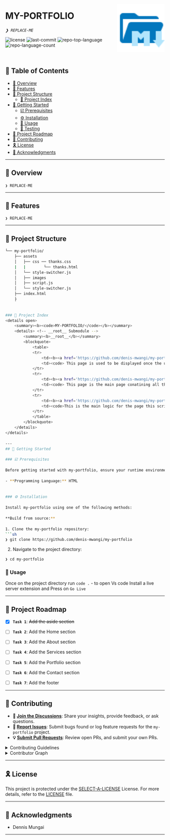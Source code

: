<div align="left" style="position: relative;">
<img src="https://raw.githubusercontent.com/PKief/vscode-material-icon-theme/ec559a9f6bfd399b82bb44393651661b08aaf7ba/icons/folder-markdown-open.svg" align="right" width="30%" style="margin: -20px 0 0 20px;">
<h1>MY-PORTFOLIO</h1>
<p align="left">
	<em><code>❯ REPLACE-ME</code></em>
</p>
<p align="left">
	<img src="https://img.shields.io/github/license/denis-mwangi/my-portfolio?style=default&logo=opensourceinitiative&logoColor=white&color=00ff98" alt="license">
	<img src="https://img.shields.io/github/last-commit/denis-mwangi/my-portfolio?style=default&logo=git&logoColor=white&color=00ff98" alt="last-commit">
	<img src="https://img.shields.io/github/languages/top/denis-mwangi/my-portfolio?style=default&color=00ff98" alt="repo-top-language">
	<img src="https://img.shields.io/github/languages/count/denis-mwangi/my-portfolio?style=default&color=00ff98" alt="repo-language-count">
</p>
<p align="left"><!-- default option, no dependency badges. -->
</p>
<p align="left">
	<!-- default option, no dependency badges. -->
</p>
</div>
<br clear="right">

## 🔗 Table of Contents

- [📍 Overview](#-overview)
- [👾 Features](#-features)
- [📁 Project Structure](#-project-structure)
  - [📂 Project Index](#-project-index)
- [🚀 Getting Started](#-getting-started)
  - [☑️ Prerequisites](#-prerequisites)
  - [⚙️ Installation](#-installation)
  - [🤖 Usage](#🤖-usage)
  - [🧪 Testing](#🧪-testing)
- [📌 Project Roadmap](#-project-roadmap)
- [🔰 Contributing](#-contributing)
- [🎗 License](#-license)
- [🙌 Acknowledgments](#-acknowledgments)

---

## 📍 Overview

<code>❯ REPLACE-ME</code>

---

## 👾 Features

<code>❯ REPLACE-ME</code>

---

## 📁 Project Structure

```sh
└── my-portfolio/
    ├── assets
    │   ├── css ── thanks.css
    |   |        └── thanks.html
    │   └── style-switcher.js         
    │   ├── images
    │   ├── script.js
    │   └── style-switcher.js
    ├── index.html
    ├


### 📂 Project Index
<details open>
	<summary><b><code>MY-PORTFOLIO/</code></b></summary>
	<details> <!-- __root__ Submodule -->
		<summary><b>__root__</b></summary>
		<blockquote>
			<table>
			<tr>
				<td><b><a href='https://github.com/denis-mwangi/my-portfolio/main/thanks.html'>thanks.html</a></b></td>
				<td><code> This page is used to be displayed once the user submitts a log in form</code></td>
			</tr>
			<tr>
				<td><b><a href='https://github.com/denis-mwangi/my-portfolio/main/index.html'>index.html</a></b></td>
				<td><code> This page is the main page conatining all the sections in the porfolio.</code></td>
			</tr>
			<tr>
				<td><b><a href='https://github.com/denis-mwangi/my-portfolio/main/assets/script.js'>script.js</a></b></td>
				<td><code>This is the main logic for the page this script is used to toggle the navigation bar for small</code></td>
			</tr>
			</table>
		</blockquote>
	</details>
</details>

---
## 🚀 Getting Started

### ☑️ Prerequisites

Before getting started with my-portfolio, ensure your runtime environment meets the following requirements:

- **Programming Language:** HTML


### ⚙️ Installation

Install my-portfolio using one of the following methods:

**Build from source:**

1. Clone the my-portfolio repository:
```sh
❯ git clone https://github.com/denis-mwangi/my-portfolio
```

2. Navigate to the project directory:
```sh
❯ cd my-portfolio
```



### 🤖 Usage
Once on the project directory
run `code .` - to open Vs code
Install a live server extension and Press on `Go Live`



---
## 📌 Project Roadmap

- [X] **`Task 1`**: <strike>Add the aside section</strike>
- [ ] **`Task 2`**: Add the Home section
- [ ] **`Task 3`**: Add the About section
- [ ] **`Task 4`**: Add the Services section
- [ ] **`Task 5`**: Add the Portfolio section
- [ ] **`Task 6`**: Add the Contact section
- [ ] **`Task 7`**: Add the footer


---

## 🔰 Contributing

- **💬 [Join the Discussions](https://github.com/denis-mwangi/my-portfolio/discussions)**: Share your insights, provide feedback, or ask questions.
- **🐛 [Report Issues](https://github.com/denis-mwangi/my-portfolio/issues)**: Submit bugs found or log feature requests for the `my-portfolio` project.
- **💡 [Submit Pull Requests](https://github.com/denis-mwangi/my-portfolio/blob/main/CONTRIBUTING.md)**: Review open PRs, and submit your own PRs.

<details closed>
<summary>Contributing Guidelines</summary>

1. **Fork the Repository**: Start by forking the project repository to your github account.
2. **Clone Locally**: Clone the forked repository to your local machine using a git client.
   ```sh
   git clone https://github.com/denis-mwangi/my-portfolio
   ```
3. **Create a New Branch**: Always work on a new branch, giving it a descriptive name.
   ```sh
   git checkout -b new-feature-x
   ```
4. **Make Your Changes**: Develop and test your changes locally.
5. **Commit Your Changes**: Commit with a clear message describing your updates.
   ```sh
   git commit -m 'Implemented new feature x.'
   ```
6. **Push to github**: Push the changes to your forked repository.
   ```sh
   git push origin new-feature-x
   ```
7. **Submit a Pull Request**: Create a PR against the original project repository. Clearly describe the changes and their motivations.
8. **Review**: Once your PR is reviewed and approved, it will be merged into the main branch. Congratulations on your contribution!
</details>

<details closed>
<summary>Contributor Graph</summary>
<br>
<p align="left">
   <a href="https://github.com{/denis-mwangi/my-portfolio/}graphs/contributors">
      <img src="https://contrib.rocks/image?repo=denis-mwangi/my-portfolio">
   </a>
</p>
</details>

---

## 🎗 License

This project is protected under the [SELECT-A-LICENSE](https://choosealicense.com/licenses) License. For more details, refer to the [LICENSE](https://choosealicense.com/licenses/) file.

---

## 🙌 Acknowledgments

- Dennis Mungai

---